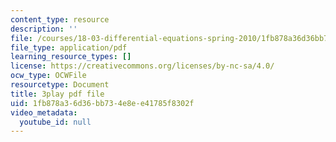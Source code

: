 ```yaml
---
content_type: resource
description: ''
file: /courses/18-03-differential-equations-spring-2010/1fb878a36d36bb734e8ee41785f8302f_e3FfmXtkppM.pdf
file_type: application/pdf
learning_resource_types: []
license: https://creativecommons.org/licenses/by-nc-sa/4.0/
ocw_type: OCWFile
resourcetype: Document
title: 3play pdf file
uid: 1fb878a3-6d36-bb73-4e8e-e41785f8302f
video_metadata:
  youtube_id: null
---
```

